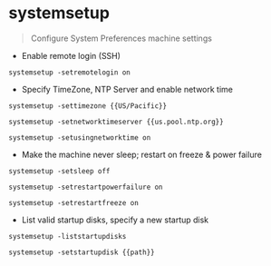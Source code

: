 # systemsetup

> Configure System Preferences machine settings

- Enable remote login (SSH)

`systemsetup -setremotelogin on`

- Specify TimeZone, NTP Server and enable network time

`systemsetup -settimezone {{US/Pacific}}`

`systemsetup -setnetworktimeserver {{us.pool.ntp.org}}`

`systemsetup -setusingnetworktime on`

- Make the machine never sleep; restart on freeze & power failure

`systemsetup -setsleep off`

`systemsetup -setrestartpowerfailure on`

`systemsetup -setrestartfreeze on`

- List valid startup disks, specify a new startup disk

`systemsetup -liststartupdisks`

`systemsetup -setstartupdisk {{path}}`
